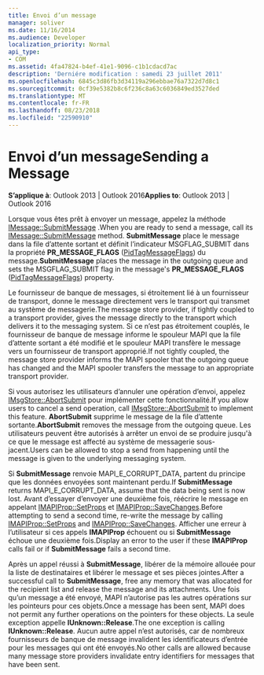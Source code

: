 ```yaml
---
title: Envoi d’un message
manager: soliver
ms.date: 11/16/2014
ms.audience: Developer
localization_priority: Normal
api_type:
- COM
ms.assetid: 4fa47824-b4ef-41e1-9096-c1b1cdacd7ac
description: 'Derniére modification : samedi 23 juillet 2011'
ms.openlocfilehash: 6845c3d86fb3d34119a296ebbae76a7322d7d8c1
ms.sourcegitcommit: 0cf39e5382b8c6f236c8a63c6036849ed3527ded
ms.translationtype: MT
ms.contentlocale: fr-FR
ms.lasthandoff: 08/23/2018
ms.locfileid: "22590910"
---
```

# <a name="sending-a-message"></a><span data-ttu-id="ca26f-103">Envoi d’un message</span><span class="sxs-lookup"><span data-stu-id="ca26f-103">Sending a Message</span></span>

  
  
<span data-ttu-id="ca26f-104">**S’applique à**: Outlook 2013 | Outlook 2016</span><span class="sxs-lookup"><span data-stu-id="ca26f-104">**Applies to**: Outlook 2013 | Outlook 2016</span></span> 
  
<span data-ttu-id="ca26f-105">Lorsque vous êtes prêt à envoyer un message, appelez la méthode [IMessage::SubmitMessage](imessage-submitmessage.md) .</span><span class="sxs-lookup"><span data-stu-id="ca26f-105">When you are ready to send a message, call its [IMessage::SubmitMessage](imessage-submitmessage.md) method.</span></span> <span data-ttu-id="ca26f-106">**SubmitMessage** place le message dans la file d’attente sortant et définit l’indicateur MSGFLAG_SUBMIT dans la propriété **PR_MESSAGE_FLAGS** ([PidTagMessageFlags](pidtagmessageflags-canonical-property.md)) du message.</span><span class="sxs-lookup"><span data-stu-id="ca26f-106">**SubmitMessage** places the message in the outgoing queue and sets the MSGFLAG_SUBMIT flag in the message's **PR_MESSAGE_FLAGS** ([PidTagMessageFlags](pidtagmessageflags-canonical-property.md)) property.</span></span>
  
<span data-ttu-id="ca26f-107">Le fournisseur de banque de messages, si étroitement lié à un fournisseur de transport, donne le message directement vers le transport qui transmet au système de messagerie.</span><span class="sxs-lookup"><span data-stu-id="ca26f-107">The message store provider, if tightly coupled to a transport provider, gives the message directly to the transport which delivers it to the messaging system.</span></span> <span data-ttu-id="ca26f-108">Si ce n’est pas étroitement couplés, le fournisseur de banque de message informe le spouleur MAPI que la file d’attente sortant a été modifié et le spouleur MAPI transfère le message vers un fournisseur de transport approprié.</span><span class="sxs-lookup"><span data-stu-id="ca26f-108">If not tightly coupled, the message store provider informs the MAPI spooler that the outgoing queue has changed and the MAPI spooler transfers the message to an appropriate transport provider.</span></span>
  
<span data-ttu-id="ca26f-109">Si vous autorisez les utilisateurs d’annuler une opération d’envoi, appelez [IMsgStore::AbortSubmit](imsgstore-abortsubmit.md) pour implémenter cette fonctionnalité.</span><span class="sxs-lookup"><span data-stu-id="ca26f-109">If you allow users to cancel a send operation, call [IMsgStore::AbortSubmit](imsgstore-abortsubmit.md) to implement this feature.</span></span> <span data-ttu-id="ca26f-110">**AbortSubmit** supprime le message de la file d’attente sortante.</span><span class="sxs-lookup"><span data-stu-id="ca26f-110">**AbortSubmit** removes the message from the outgoing queue.</span></span> <span data-ttu-id="ca26f-111">Les utilisateurs peuvent être autorisés à arrêter un envoi de se produire jusqu'à ce que le message est affecté au système de messagerie sous-jacent.</span><span class="sxs-lookup"><span data-stu-id="ca26f-111">Users can be allowed to stop a send from happening until the message is given to the underlying messaging system.</span></span> 
  
<span data-ttu-id="ca26f-112">Si **SubmitMessage** renvoie MAPI_E_CORRUPT_DATA, partent du principe que les données envoyées sont maintenant perdu.</span><span class="sxs-lookup"><span data-stu-id="ca26f-112">If **SubmitMessage** returns MAPI_E_CORRUPT_DATA, assume that the data being sent is now lost.</span></span> <span data-ttu-id="ca26f-113">Avant d’essayer d’envoyer une deuxième fois, réécrire le message en appelant [IMAPIProp::SetProps](imapiprop-setprops.md) et [IMAPIProp::SaveChanges](imapiprop-savechanges.md).</span><span class="sxs-lookup"><span data-stu-id="ca26f-113">Before attempting to send a second time, re-write the message by calling [IMAPIProp::SetProps](imapiprop-setprops.md) and [IMAPIProp::SaveChanges](imapiprop-savechanges.md).</span></span> <span data-ttu-id="ca26f-114">Afficher une erreur à l’utilisateur si ces appels **IMAPIProp** échouent ou si **SubmitMessage** échoue une deuxième fois.</span><span class="sxs-lookup"><span data-stu-id="ca26f-114">Display an error to the user if these **IMAPIProp** calls fail or if **SubmitMessage** fails a second time.</span></span> 
  
<span data-ttu-id="ca26f-115">Après un appel réussi à **SubmitMessage**, libérer de la mémoire allouée pour la liste de destinataires et libérer le message et ses pièces jointes.</span><span class="sxs-lookup"><span data-stu-id="ca26f-115">After a successful call to **SubmitMessage**, free any memory that was allocated for the recipient list and release the message and its attachments.</span></span> <span data-ttu-id="ca26f-116">Une fois qu’un message a été envoyé, MAPI n’autorise pas les autres opérations sur les pointeurs pour ces objets.</span><span class="sxs-lookup"><span data-stu-id="ca26f-116">Once a message has been sent, MAPI does not permit any further operations on the pointers for these objects.</span></span> <span data-ttu-id="ca26f-117">La seule exception appelle **IUnknown::Release**.</span><span class="sxs-lookup"><span data-stu-id="ca26f-117">The one exception is calling **IUnknown::Release**.</span></span> <span data-ttu-id="ca26f-118">Aucun autre appel n’est autorisés, car de nombreux fournisseurs de banque de message invalident les identificateurs d’entrée pour les messages qui ont été envoyés.</span><span class="sxs-lookup"><span data-stu-id="ca26f-118">No other calls are allowed because many message store providers invalidate entry identifiers for messages that have been sent.</span></span>
  

